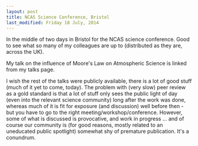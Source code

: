 ```yaml
---
layout: post
title: NCAS Science Conference, Bristol
last_modified: Friday 18 July, 2014
---
```

In the middle of two days in Bristol for the NCAS science conference. Good to see what so many of my colleagues are up to (distributed as they are, across the UK).

My talk on the influence of Moore's Law on Atmospheric Science is linked from my talks page.

I wish the rest of the talks were publicly available, there is a lot of good stuff (much of it yet to come, today).  The problem with (very slow) peer review as a gold standard is that a lot of stuff only sees the public light of day (even into the relevant science community) long after the work was done, whereas much of it is fit for exposure (and discussion) well before then - but you have to go to the right meeting/workshop/conference. However, some of what is discussed is provocative, and work in progress ... and of course our community is (for good reasons, mostly related to an uneducated public spotlight) somewhat shy of premature publication. It's a conundrum.
